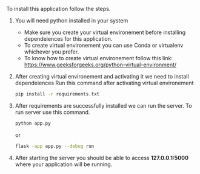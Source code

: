 To install this application follow the steps.
1. You will need python installed in your system
    - Make sure you create your virtual environement before installing dependeiences for this application.
    - To create virtual environement you can use Conda or virtualenv whichever you prefer.
    - To know how to create virtual environement follow this link: https://www.geeksforgeeks.org/python-virtual-environment/

2. After creating virtual environement and activating it we need to install dependeiences
    Run this command after activating virtual environement

    ```bash
    pip install -r requirements.txt
    ```

3. After requirements are successfully installed we can run the server. 
    To run server use this command.
    
    ```bash
    python app.py
    ```

    or
    
    ```bash
    flask -app app.py --debug run
    ```

4. After starting the server you should be able to access **127.0.0.1:5000** where your application will be running.
